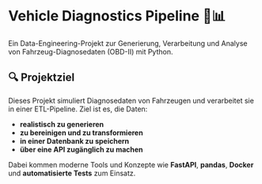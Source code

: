 # Vehicle Diagnostics Pipeline 🚗📊

Ein Data-Engineering-Projekt zur Generierung, Verarbeitung und Analyse von Fahrzeug-Diagnosedaten (OBD-II) mit Python.

## 🔍 Projektziel

Dieses Projekt simuliert Diagnosedaten von Fahrzeugen und verarbeitet sie in einer ETL-Pipeline. Ziel ist es, die Daten:
- **realistisch zu generieren**
- **zu bereinigen und zu transformieren**
- **in einer Datenbank zu speichern**
- **über eine API zugänglich zu machen**

Dabei kommen moderne Tools und Konzepte wie **FastAPI**, **pandas**, **Docker** und **automatisierte Tests** zum Einsatz.

